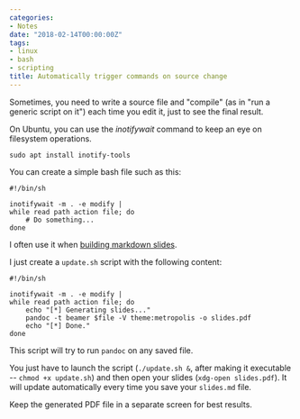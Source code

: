 ```yaml
---
categories:
- Notes
date: "2018-02-14T00:00:00Z"
tags:
- linux
- bash
- scripting
title: Automatically trigger commands on source change
---
```


Sometimes, you need to write a source file and "compile"
(as in "run a generic script on it") each time you edit it,
just to see the final result.

On Ubuntu, you can use the *inotifywait* command to keep an eye
on filesystem operations.

```
sudo apt install inotify-tools
```

You can create a simple bash file such as this:

```
#!/bin/sh

inotifywait -m . -e modify |
while read path action file; do
    # Do something...
done
```

I often use it when [building markdown slides](https://avalz.it/2017/02/01/build-pretty-slides/).

I just create a `update.sh` script with the following content:

```
#!/bin/sh

inotifywait -m . -e modify |
while read path action file; do
    echo "[*] Generating slides..."
    pandoc -t beamer $file -V theme:metropolis -o slides.pdf
    echo "[*] Done."
done
```

This script will try to run `pandoc` on any saved file.

You just have to launch the script (`./update.sh &`, after making it executable -- `chmod +x update.sh`) and then open your slides (`xdg-open slides.pdf`).
It will update automatically every time you save your `slides.md` file.

Keep the generated PDF file in a separate screen for best results.
